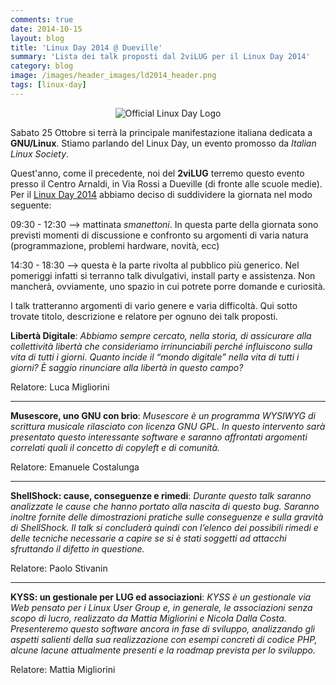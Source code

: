 ```yaml
---
comments: true
date: 2014-10-15
layout: blog
title: 'Linux Day 2014 @ Dueville'
summary: 'Lista dei talk proposti dal 2viLUG per il Linux Day 2014'
category: blog
image: /images/header_images/ld2014_header.png
tags: [linux-day]
---
```


<p align="center">
    <img align="center" src="{{ site.baseurl }}/images/2014/10/LD.png" alt="Official Linux Day Logo" />
</p>

Sabato 25 Ottobre si terrà la principale manifestazione italiana dedicata a **GNU/Linux**. Stiamo parlando del Linux Day, un evento promosso da _Italian Linux Society_.

Quest'anno, come il precedente, noi del **2viLUG** terremo questo evento presso il Centro Arnaldi, in Via Rossi a Dueville (di fronte alle scuole medie).
Per il [Linux Day 2014](http://dueville.linux.it/linux-day-2014/) abbiamo deciso di suddividere la giornata nel modo seguente:

09:30 - 12:30 --> mattinata _smanettoni_. In questa parte della giornata sono previsti momenti di discussione e confronto su argomenti di varia natura (programmazione, problemi hardware, novità, ecc)

14:30 - 18:30 --> questa è la parte rivolta al pubblico più generico. Nel pomeriggi infatti si terranno talk divulgativi, install party e assistenza. Non mancherà, ovviamente, uno spazio in cui potrete porre domande e curiosità.

I talk tratteranno argomenti di vario genere e varia difficoltà. Qui sotto trovate titolo, descrizione e relatore per ognuno dei talk proposti.

**Libertà Digitale**: _Abbiamo sempre cercato, nella storia, di assicurare alla collettività libertà che consideriamo irrinunciabili perché influiscono sulla vita di tutti i giorni. Quanto incide il “mondo digitale” nella vita di tutti i giorni? È saggio rinunciare alla libertà in questo campo?_

Relatore: Luca Migliorini

---------

**Musescore, uno GNU con brio**: _Musescore è un programma WYSIWYG di scrittura musicale rilasciato con licenza GNU GPL. In questo intervento sarà presentato questo interessante software e saranno affrontati argomenti correlati quali il concetto di copyleft e di comunità._

Relatore: Emanuele Costalunga

---------

**ShellShock: cause, conseguenze e rimedi**: _Durante questo talk saranno analizzate le cause che hanno portato alla nascita di questo bug. Saranno inoltre fornite delle dimostrazioni pratiche sulle conseguenze e sulla gravità di ShellShock. Il talk si concluderà quindi con l’elenco dei possibili rimedi e delle tecniche necessarie a capire se si è stati soggetti ad attacchi sfruttando il difetto in questione._

Relatore: Paolo Stivanin

---------

**KYSS: un gestionale per LUG ed associazioni**: _KYSS è un gestionale via Web pensato per i Linux User Group e, in generale, le associazioni senza scopo di lucro, realizzato da Mattia Migliorini e Nicola Dalla Costa. Presenteremo questo software ancora in fase di sviluppo, analizzando gli aspetti salienti della sua realizzazione con esempi concreti di codice PHP, alcune lacune attualmente presenti e la roadmap prevista per lo sviluppo._

Relatore: Mattia Migliorini


